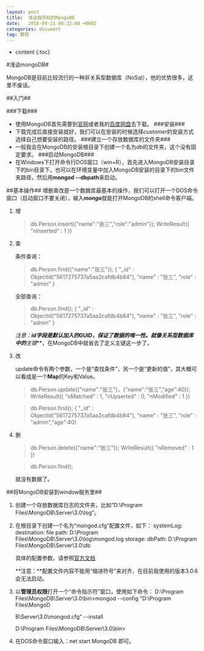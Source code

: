 ```yaml
---
layout: post
title:  浅谈我所知的MongoDB
date:   2016-09-21 00:32:00 +0802
categories: document
tag: 教程
---
```


* content
{:toc}



#浅谈mongoDB#

MongoDB是目前比较流行的一种非关系型数据库（NoSql），他的优势很多，这里不废话。


##入门##

###下载###
- 使用MongoDB首先需要到[官网](https://www.mongodb.org/downloads#production)或者我的[百度网盘](http://pan.baidu.com/s/1hsrzqM4)去下载。
###安装###
- 下载完成后直接安装就好，我们可以在安装的时候选择*customer*的安装方式选择自己想要安装的路径。
###建立一个存放数据库的文件夹###
- 一般我会在MongoDB的安装根目录下创建一个名为*db*的文件夹，这个没有固定要求。
###启动MongoDB###
- 在Windows下打开命令行DOS窗口（win+R），首先进入MongoDB安装目录下的bin目录下，也可以在环境变量中加入MongoDB安装的目录下的bin文件夹路径，然后用**mongod --dbpath**来启动。

##基本操作##
增删查改是一个数据库最基本的操作，我们可以打开一个DOS命令窗口（启动窗口不要关闭），输入***mongo***就能打开MongoDB的shell命令客户端。

1. 增

	>db.Person.insert({"name":"张三","role":"admin"});
	WriteResult({ "nInserted" : 1 })
	
		
2. 查

	条件查询：

	>db.Person.find({"name":"张三"});
	{ "_id" : ObjectId("5617275737a5aa2cafdb4b84"), "name" : "张三", "role" : "admin" }
	>
	全部查询：

	>db.Person.find();
	{ "_id" : ObjectId("5617275737a5aa2cafdb4b84"), "name" : "张三", "role" : "admin" }

	**注意：**id字段是默认加入的GUID，保证了数据的唯一性。就像关系型数据库中的***主键***，在MongoDB中就省去了定义主键这一步了。
3. 改

	update命令有两个参数，一个是“查找条件”，另一个是“更新的值”，其大概可以看成是一个**Map**的Key和Value。

	>db.Person.update({"name":"张三"}，{"name":"张三","age":40});
	WriteResult({ "nMatched" : 1, "nUpserted" : 0, "nModified" : 1 })

	>db.Person.find();
	{ "_id" : ObjectId("5617275737a5aa2cafdb4b84"), "name" : "张三", "role" : "admin","age":40}

4. 删

	>db.Person.delete({"name":"张三"});
	WriteResult({ "nRemoved" : 1 })

	>db.Person.find();
	
	就没有数据了。

##将MongoDB安装到window服务里##

1. 创建一个存放数据库日志的文件夹，比如“D:\Program Files\MongoDB\Server\3.0\log”。
2. 在根目录下创建一个名为“mongod.cfg”配置文件，如下：
	systemLog:
    destination: file
    path: D:\Program Files\MongoDB\Server\3.0\log\mongod.log
	storage:
    dbPath: D:\Program Files\MongoDB\Server\3.0\db
	
	具体的配置参数，请参照[官方文档](http://docs.mongodb.org/manual/reference/configuration-options/)
	
	**注意：**配置文件内容不能用“缩进符号”来对齐，在目前我使用的版本3.0.6会无法启动。
		
3. 以**管理员权限**打开一个“命令指示符”窗口，使用如下命令：
	D:\Program Files\MongoDB\Server\3.0\bin>mongod --config "D:\Program Files\MongoD

	B\Server\3.0\mongod.cfg" --install

	D:\Program Files\MongoDB\Server\3.0\bin>
4. 在DOS命令窗口输入：net start MongoDB 即可。






